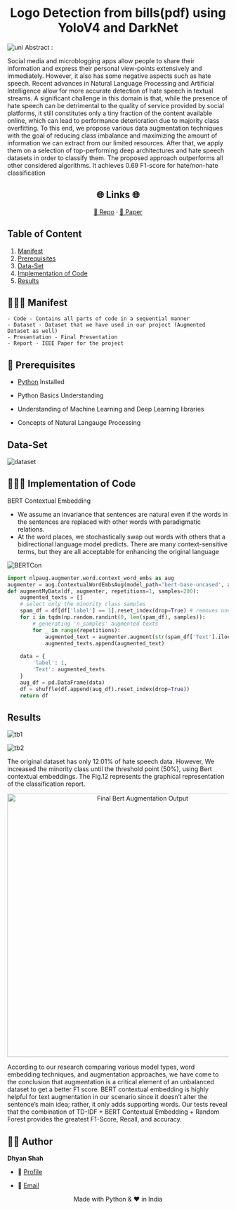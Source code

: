 <p align="center">
  <a href="https://github.com/dhyan1999/Hate_Speech_Detection" title="Hate Speech Detection">
  </a>
</p>
<h1 align="center"> Logo Detection from bills(pdf) using YoloV4 and DarkNet </h1>

![uni](img/uni.jpeg)
Abstract : <p > Social media and microblogging apps allow people to share their information and express their personal view-points extensively and immediately. However, it also has some negative aspects such as hate speech. Recent advances in Natural Language Processing and Artificial Intelligence allow for more accurate detection of hate speech in textual streams. A significant challenge in this domain is that, while the presence of hate speech can be detrimental to the quality of service provided by social platforms, it still constitutes only a tiny fraction of the content available online, which can lead to performance deterioration due to majority class overfitting. To this end, we propose various data augmentation techniques with the goal of reducing class imbalance and maximizing the amount of information we can extract from our limited resources. After that, we apply them on a selection of top-performing deep architectures and hate speech datasets in order to classify them. The proposed approach outperforms all other considered algorithms. It achieves 0.69 F1-score for hate/non-hate classification</p>

<h2 align="center">🌐 Links 🌐</h2>
<p align="center">
    <a href="https://github.com/dhyan1999/Hate_Speech_Detection" title="Helmet Detection">📂 Repo</a>
    ·
    <a href="https://github.com/dhyan1999/Hate_Speech_Detection/blob/main/Report/Hate_Speech_Detection.pdf" title="Helmet Detection">📄 Paper</a>
    
</p>



## Table of Content

1. [Manifest](#-manifest)
2. [Prerequisites](#-prerequisites)
3. [Data-Set](#data-set)
4. [Implementation of Code](#-implementation-of-code)
5. [Results](#results)
## 🧑🏻‍🏫 Manifest


```
- Code - Contains all parts of code in a sequential manner
- Dataset - Dataset that we have used in our project (Augmented Dataset as well)
- Presentation - Final Presentation
- Report - IEEE Paper for the project
```


## 🤔 Prerequisites

- [Python](https://www.python.org/ "Python") Installed

- Python Basics Understanding

- Understanding of Machine Learning and Deep Learning libraries

- Concepts of Natural Langauge Processing

## Data-Set

![dataset](img/dataset.png)

## 👨🏻‍💻 Implementation of Code

BERT Contextual Embedding
- We assume an invariance that sentences are natural even if the words in the sentences are replaced with other words with paradigmatic relations.
- At the word places, we stochastically swap out words with others that a bidirectional language model predicts. There are many context-sensitive terms, but they are all acceptable for enhancing the original language


![BERTCon](img/BERTCon.png)
```py
import nlpaug.augmenter.word.context_word_embs as aug
augmenter = aug.ContextualWordEmbsAug(model_path='bert-base-uncased', action="insert")
def augmentMyData(df, augmenter, repetitions=1, samples=200):
    augmented_texts = []
    # select only the minority class samples
    spam_df = df[df['label'] == 1].reset_index(drop=True) # removes unecessary index column
    for i in tqdm(np.random.randint(0, len(spam_df), samples)):
        # generating 'n_samples' augmented texts
        for _ in range(repetitions):
            augmented_text = augmenter.augment(str(spam_df['Text'].iloc[i]))
            augmented_texts.append(augmented_text)
    
    data = {
        'label': 1,
        'Text': augmented_texts
    }
    aug_df = pd.DataFrame(data)
    df = shuffle(df.append(aug_df).reset_index(drop=True))
    return df
```


## Results

![tb1](img/tb1.png)

![tb2](img/tb2.png)

The original dataset has only 12.01% of hate speech data. However, We increased the minority class until the threshold point (50%), using Bert contextual embeddings. The Fig.12 represents the graphical representation of the classification report.

<div>
    <a href="https://plotly.com/~dhyan1999/1/" target="_blank" title="Final Bert Augmentation Output" style="display: block; text-align: center;"><img src="https://plotly.com/~dhyan1999/1.png" alt="Final Bert Augmentation Output" style="max-width: 100%;width: 600px;"  width="600" onerror="this.onerror=null;this.src='https://plotly.com/404.png';" /></a>
</div>

According to our research comparing various model types, word embedding techniques, and augmentation approaches, we have come to the conclusion that augmentation is a critical element of an unbalanced dataset to get a better F1 score. BERT contextual embedding is highly helpful for text augmentation in our scenario since it doesn’t alter the sentence’s main idea; rather, it only adds supporting words. Our tests reveal that the combination of TD-IDF + BERT Contextual Embedding + Random Forest provides the greatest F1-Score, Recall, and accuracy.

## 🧑🏻 Author

**Dhyan Shah**

- 🌌 [Profile](https://github.com/dhyan1999 "Dhyan Shah")

- 🏮 [Email](mailto:dhyan.shah99@gmail.com?subject=Hi%20from%20Dhyan%20Shah "Hi!")

<p align="center">Made with Python & ❤️ in India</p>